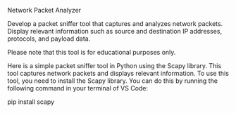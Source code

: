 Network Packet Analyzer

Develop a packet sniffer tool that captures and analyzes network packets. 
Display relevant information such as source and destination IP addresses, protocols, and payload data. 

Please note that this tool is for educational purposes only.

Here is a simple packet sniffer tool in Python using the Scapy library. This tool captures network packets and displays relevant information.
To use this tool, you need to install the Scapy library. You can do this by running the following command in your terminal of VS Code:

pip install scapy



